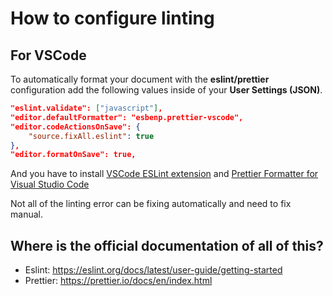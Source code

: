# How to configure linting

## For VSCode

To automatically format your document with the **eslint/prettier** configuration add the following values inside of your **User Settings (JSON)**.

```json
"eslint.validate": ["javascript"],
"editor.defaultFormatter": "esbenp.prettier-vscode",
"editor.codeActionsOnSave": {
    "source.fixAll.eslint": true
},
"editor.formatOnSave": true,
```

And you have to install [VSCode ESLint extension](https://marketplace.visualstudio.com/items?itemName=dbaeumer.vscode-eslint) and [Prettier Formatter for Visual Studio Code](https://marketplace.visualstudio.com/items?itemName=esbenp.prettier-vscode)

Not all of the linting error can be fixing automatically and need to fix manual.

## Where is the official documentation of all of this?

- Eslint: <https://eslint.org/docs/latest/user-guide/getting-started>
- Prettier: <https://prettier.io/docs/en/index.html>

